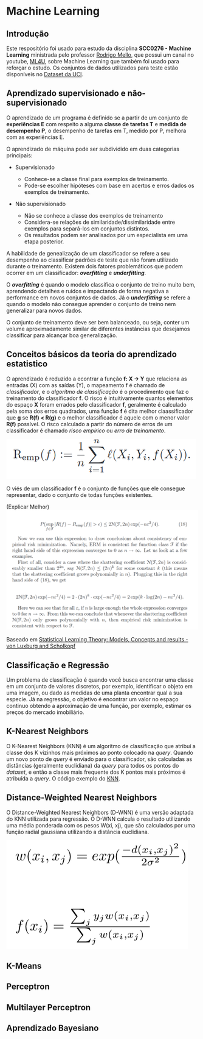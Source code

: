 # Machine Learning
## Introdução
Este respositório foi usado para estudo da disciplina **SCC0276 - Machine Learning** ministrada pelo professor [Rodrigo Mello](http://conteudo.icmc.usp.br/pessoas/mello/), que possui um canal no youtube, [ML4U](https://www.youtube.com/channel/UCMSGXqLEE1q5NqG3hjA5vCg), sobre Machine Learning que também foi usado para reforçar o estudo. Os conjuntos de dados utilizados para teste estão disponíveis no [Dataset da UCI](https://archive.ics.uci.edu/ml/datasets.html).

## Aprendizado supervisionado e não-supervisionado
O aprendizado de um programa é definido se a partir de um conjunto de **experiências E** com respeito a alguma **classe de tarefas T** e **medida de desempenho P**, o desempenho de tarefas em T, medido por P, melhora com as experiências E.

O aprendizado de máquina pode ser subdividido em duas categorias principais:
* Supervisionado
	* Conhece-se a classe final para exemplos de treinamento.
	* Pode-se escolher hipóteses com base em acertos e erros dados os exemplos de treinamento.

* Não supervisionado
	* Não se conhece a classe dos exemplos de treinamento
	* Considera-se relações de similaridade/dissimilaridade entre exemplos para separá-los em conjuntos distintos.
	* Os resultados podem ser analisados por um especialista em uma etapa posterior.

A habilidade de genealização de um classificador se refere a seu desempenho ao classificar padrões de teste que não foram utilizado durante o treinamento. Existem dois fatores problemáticos que podem ocorrer em um classificador: _**overfitting**_ e _**underfitting**_.

O _**overfitting**_ é quando o modelo classifica o conjunto de treino muito bem, aprendendo detalhes e ruídos e impactando de forma negativa a performance em novos conjuntos de dados. Já o _**underfitting**_ se refere a quando o modelo não consegue aprender o conjunto de treino nem generalizar para novos dados.

O conjunto de treinamento deve ser bem balanceado, ou seja, conter um volume aproximadamente similar de diferentes instâncias que desejamos classificar para alcançar boa generalização.

## Conceitos básicos da teoria do aprendizado estatistico
O aprendizado é reduzido a econtrar a função **f: X -> Y** que relaciona as entradas (X) com as saídas (Y), o mapeamento f é chamado de *classificador*, e o *algoritmo de classificação* é o procedimento que faz o treinamento do classificador **f**.
O risco é intuitivamente quantos elementos do espaço **X** foram errados pelo classificador **f**, geralmente é calculado pela soma dos erros quadrados, uma função **f** é dita melhor claassificador que **g** se **R(f) < R(g)** e o melhor classificador é aquele com o menor valor **R(f)** possível. O risco calculado a partir do número de erros de um classificador é chamado *risco empirico* ou *erro de treinamento*.

![Image of Remp](img/Remp.png)

O viés de um classificador **f** é o conjunto de funções que ele consegue representar, dado o conjunto de todas funções existentes.

(Explicar Melhor)
![Image of BigNumbers](img/BigNumbers.png)

Baseado em [Statistical Learning Theory: Models, Concepts and results - von Luxburg and Scholkopf](https://pdfs.semanticscholar.org/5ce6/0fa851f1f9acb16472d48294661eb9275ef5.pdf)

## Classificação e Regressão
Um problema de classificação é quando você busca encontrar uma classe em um conjunto de valores discretos, por exemplo, identificar o objeto em uma imagem, ou dado as medidas de uma planta encontrar qual a sua especie. Já na regressão, o objetivo é encontrar um valor no espaço continuo obtendo a aproximação de uma função, por exemplo, estimar os preços do mercado imobiliário.

## K-Nearest Neighbors
O K-Nearest Neighbors (KNN) é um algoritmo de classificação que atribuí a classe dos K vizinhos mais próximos ao ponto colocado na _query_.
Quando um novo ponto de _query_ é enviado para o classificador, são calculadas as distâncias (geralmente euclidiana) da _query_ para todos os pontos do _dataset_, e então a classe mais frequente dos K pontos mais próximos é atribuída a _query_. O código exemplo do [KNN](https://github.com/marcoscrcamargo/MachineLearning/blob/master/KNN.ipynb).

## Distance-Weighted Nearest Neighbors
O Distance-Weighted Nearest Neighbors (D-WNN) é uma versão adaptada do KNN utilizada para regressão. O D-WNN calcula o resultado utilizando uma média ponderada com os pesos W(xi, xj), que são calculados por uma função radial gaussiana utilizando a distância euclidiana.

![DWNN formulae](img/dwnn_form.png)

## K-Means

## Perceptron

## Multilayer Perceptron

## Aprendizado Bayesiano